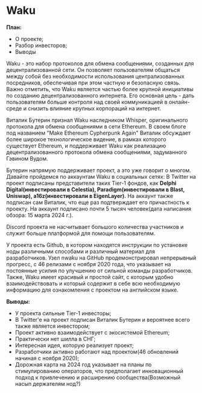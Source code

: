 # Waku

**План:**
- О проекте;
- Разбор инвесторов;
- Выводы

Waku - это набор протоколов для обмена сообщениями, созданных для децентрализованной сети. Он позволяет пользователям общаться между собой без необходимости использования централизованных посредников, обеспечивая при этом частную и безопасную связь. Важно отметить, что Waku является частью более крупной инициативы по созданию децентрализованного интернета. Его основная цель - дать пользователям больше контроля над своей коммуникацией в онлайн-среде и снизить влияние крупных корпораций на интернет.

Виталик Бутерин признал Waku наследником Whisper, оригинального протокола для обмена сообщениями в сети Ethereum. В своем блоге под названием "Make Ethereum Cypherpunk Again" Виталик обсуждает более широкое технологическое видение, в рамках которого существует Ethereum, и поддерживает Waku как реализацию децентрализованного протокола обмена сообщениями, задуманного Гэвином Вудом.

Бутерин напрямую поддерживает проект, а это уже говорит о многом. Давайте пройдемся по аккаунтам Waku в социальных сетях:
В Twitter на проект подписаны представители таких Tier-1 фондов, как **Delphi Digital(инвестировали в Celestia), Paradigm(инвестировали в Blast, Uniswap), a16z(инвестировали в EigenLayer).** На аккаунт также подписан сам Виталик, что еще раз подтверждает его причастность к проекту. На аккаунт подписано почти 5 тысяч человек(дата написания обзора: 15 марта 2024 г.).

Discord проекта не насчитывает большого количества участников и служит больше платформой для помощи пользователям.

У проекта есть Github, в котором находятся инструкции по установке ноды различными способами и различный материал для разработчиков. Узел nwaku на GitHub продемонстрировал непрерывный прогресс, с 46 релизами с ноября 2020 года, что указывает на постоянные усилия по улучшению от сильной команды разработчиков. Также, Waku имеет красивый и простой сайт, с которым удобно взаимодействовать и который содержит в себе всю необходимую информацию для ознакомления с проектом на английском языке.

**Выводы:**
- У проекта сильные Tier-1 инвесторы;
- В Twitter'е на проект подписан Виталик Бутерин и вероятнее всего также является инвестором;
- Проект активно взаимодействует с экосистемой Ethereum;
- Практически нет шилла в СНГ;
- Интересная идея, которую реализует проект;
- Разработчики активно работают над проектом(46 обновлений начиная с ноября 2020);
- Дорожная карта на 2024 год указывает на планы по стимулированию операторов, что предполагает инновационный подход к привлечению и расширению сообщества(Возможный насып держателям нод?)






